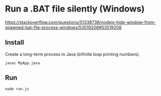 # Run a .BAT file silently (Windows)

https://stackoverflow.com/questions/51338738/nodejs-hide-window-from-spawned-bat-file-process-windows/53519208#53519208

## Install
Create a long-term process in Java (infinite loop printing numbers).
```
javac MyApp.java
```

## Run
```
node run.js
```
